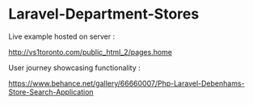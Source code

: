 # Laravel-Department-Stores

Live example hosted on server :

http://vs1toronto.com/public_html_2/pages.home


User journey showcasing functionality :

https://www.behance.net/gallery/66660007/Php-Laravel-Debenhams-Store-Search-Application
